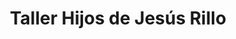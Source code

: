 ---
title: "Taller Hijos de Jesús Rillo"
url: /perales-del-alfambra/taller-hijos-de-jesus-rillo/
shop: reparación de automóviles
---